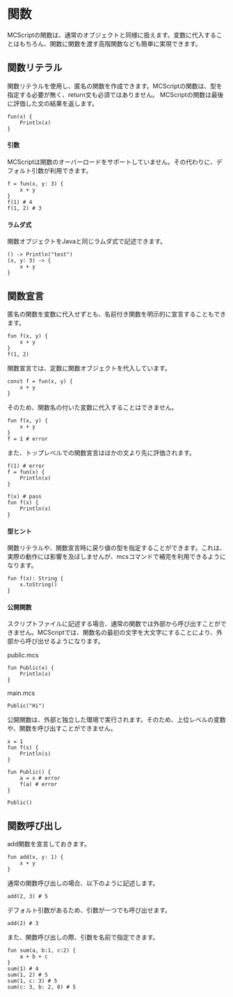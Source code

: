 # 関数
MCScriptの関数は、通常のオブジェクトと同様に扱えます。変数に代入することはもちろん、関数に関数を渡す高階関数なども簡単に実現できます。
## 関数リテラル
関数リテラルを使用し、匿名の関数を作成できます。MCScriptの関数は、型を指定する必要が無く、return文も必須ではありません。
MCScriptの関数は最後に評価した文の結果を返します。
```
fun(x) {
    Println(x)
}
```
#### 引数
MCScriptは関数のオーバーロードをサポートしていません。その代わりに、デフォルト引数が利用できます。
```
f = fun(x, y: 3) {
    x + y
}
f(1) # 4
f(1, 2) # 3
```
#### ラムダ式
関数オブジェクトをJavaと同じラムダ式で記述できます。
```
() -> Println("test")
(x, y: 3) -> {
    x + y
}
```
## 関数宣言
匿名の関数を変数に代入せずとも、名前付き関数を明示的に宣言することもできます。
```
fun f(x, y) {
    x + y
}
f(1, 2)
```
関数宣言では、定数に関数オブジェクトを代入しています。
```
const f = fun(x, y) {
    x + y
}
```
そのため、関数名の付いた変数に代入することはできません。
```
fun f(x, y) {
    x + y
}
f = 1 # error
```
また、トップレベルでの関数宣言はほかの文より先に評価されます。
```
f(1) # error
f = fun(x) {
    Println(x)
}
```
```
f(x) # pass
fun f(x) {
    Println(x)
}
```
#### 型ヒント
関数リテラルや、関数宣言時に戻り値の型を指定することができます。これは、実際の動作には影響を及ぼしませんが、mcsコマンドで補完を利用できるようになります。
```
fun f(x): String {
    x.toString()
}
```
#### 公開関数
スクリプトファイルに記述する場合、通常の関数では外部から呼び出すことができません。MCScriptでは、関数名の最初の文字を大文字にすることにより、外部から呼び出せるようになります。

public.mcs
```
fun Public(x) {
    Println(x)
}
```
main.mcs
```
Public("Hi")
```
公開関数は、外部と独立した環境で実行されます。そのため、上位レベルの変数や、関数を呼び出すことができません。
```
x = 1
fun f(s) {
    Println(s)
}

fun Public() {
    a = x # error
    f(a) # error
}

Public()
```
## 関数呼び出し
add関数を宣言しておきます。
```
fun add(x, y: 1) {
    x + y
}
```
通常の関数呼び出しの場合、以下のように記述します。
```
add(2, 3) # 5
```
デフォルト引数があるため、引数が一つでも呼び出せます。
```
add(2) # 3
```
また、関数呼び出しの際、引数を名前で指定できます。
```
fun sum(a, b:1, c:2) {
    a + b + c
}
sum(1) # 4
sum(1, 2) # 5
sum(1, c: 3) # 5
sum(c: 3, b: 2, 0) # 5
```